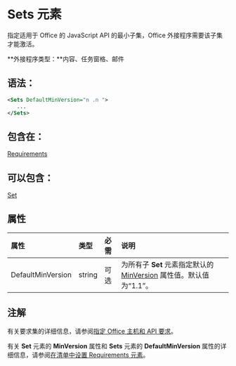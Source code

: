 ﻿
# Sets 元素
指定适用于 Office 的 JavaScript API 的最小子集，Office 外接程序需要该子集才能激活。

 **外接程序类型：**内容、任务窗格、邮件


## 语法：


```XML
<Sets DefaultMinVersion="n .n ">
   ...
</Sets>
```


## 包含在：

[Requirements](../../reference/manifest/requirements.md)


## 可以包含：

[Set](../../reference/manifest/set.md)


## 属性



|**属性**|**类型**|**必需**|**说明**|
|:-----|:-----|:-----|:-----|
|DefaultMinVersion|string|可选|为所有子 **Set** 元素指定默认的 [MinVersion](../../reference/manifest/set.md) 属性值。默认值为“1.1”。|

## 注解

有关要求集的详细信息，请参阅[指定 Office 主机和 API 要求](../../docs/overview/specify-office-hosts-and-api-requirements.md)。

有关 **Set** 元素的 **MinVersion** 属性和 **Sets** 元素的 **DefaultMinVersion** 属性的详细信息，请参阅[在清单中设置 Requirements 元素](../../docs/overview/specify-office-hosts-and-api-requirements.md#set-the-requirements-element-in-the-manifest)。

